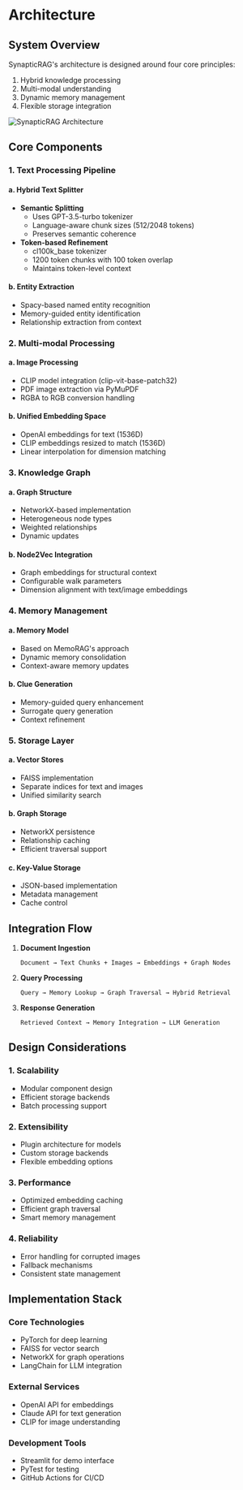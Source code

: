 # Architecture

## System Overview

SynapticRAG's architecture is designed around four core principles:
1. Hybrid knowledge processing
2. Multi-modal understanding
3. Dynamic memory management
4. Flexible storage integration

![SynapticRAG Architecture](images/synapticrag_architecture.png)

## Core Components

### 1. Text Processing Pipeline

#### a. Hybrid Text Splitter
- **Semantic Splitting**
  - Uses GPT-3.5-turbo tokenizer
  - Language-aware chunk sizes (512/2048 tokens)
  - Preserves semantic coherence
- **Token-based Refinement**
  - cl100k_base tokenizer
  - 1200 token chunks with 100 token overlap
  - Maintains token-level context

#### b. Entity Extraction
- Spacy-based named entity recognition
- Memory-guided entity identification
- Relationship extraction from context

### 2. Multi-modal Processing

#### a. Image Processing
- CLIP model integration (clip-vit-base-patch32)
- PDF image extraction via PyMuPDF
- RGBA to RGB conversion handling

#### b. Unified Embedding Space
- OpenAI embeddings for text (1536D)
- CLIP embeddings resized to match (1536D)
- Linear interpolation for dimension matching

### 3. Knowledge Graph

#### a. Graph Structure
- NetworkX-based implementation
- Heterogeneous node types
- Weighted relationships
- Dynamic updates

#### b. Node2Vec Integration
- Graph embeddings for structural context
- Configurable walk parameters
- Dimension alignment with text/image embeddings

### 4. Memory Management

#### a. Memory Model
- Based on MemoRAG's approach
- Dynamic memory consolidation
- Context-aware memory updates

#### b. Clue Generation
- Memory-guided query enhancement
- Surrogate query generation
- Context refinement

### 5. Storage Layer

#### a. Vector Stores
- FAISS implementation
- Separate indices for text and images
- Unified similarity search

#### b. Graph Storage
- NetworkX persistence
- Relationship caching
- Efficient traversal support

#### c. Key-Value Storage
- JSON-based implementation
- Metadata management
- Cache control

## Integration Flow

1. **Document Ingestion**
   ```
   Document → Text Chunks + Images → Embeddings + Graph Nodes
   ```

2. **Query Processing**
   ```
   Query → Memory Lookup → Graph Traversal → Hybrid Retrieval
   ```

3. **Response Generation**
   ```
   Retrieved Context → Memory Integration → LLM Generation
   ```

## Design Considerations

### 1. Scalability
- Modular component design
- Efficient storage backends
- Batch processing support

### 2. Extensibility
- Plugin architecture for models
- Custom storage backends
- Flexible embedding options

### 3. Performance
- Optimized embedding caching
- Efficient graph traversal
- Smart memory management

### 4. Reliability
- Error handling for corrupted images
- Fallback mechanisms
- Consistent state management

## Implementation Stack

### Core Technologies
- PyTorch for deep learning
- FAISS for vector search
- NetworkX for graph operations
- LangChain for LLM integration

### External Services
- OpenAI API for embeddings
- Claude API for text generation
- CLIP for image understanding

### Development Tools
- Streamlit for demo interface
- PyTest for testing
- GitHub Actions for CI/CD
